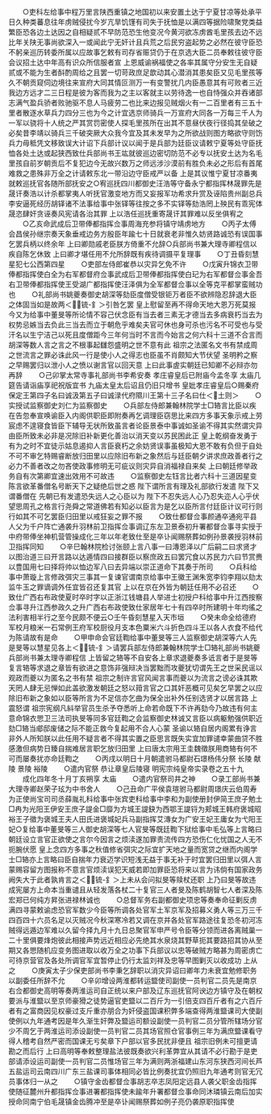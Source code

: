 <!-- { "loadSidebar": true } -->
　　○吏科左给事中程万里言陕西重镇之地国初以来安置土达于宁夏甘凉等处承平日久种类蕃息往年虏贼侵扰今岁亢旱饥馑有司失于抚恤是以满四等据险啸聚党类益繁臣恐各边土达因之自相疑贰不早防范恐生他变况今黄河欲冻虏酋毛里孩去边不远比年关陕无事尚欲深入一或闻此宁无奸计且兵荒之后民穷盗起势之必然在彼守臣恐不躬亲巡历转委所属以应故事乞敕有司存省赈贷仍于在京选大臣二员奉敕往彼守臣会议招土达中年高有识众所信服者宣  上恩威谕祸福使之各率其属守分安生无自疑贰或不能为生者酙酌周给之且罢一切苛政庶足歆动其心潜消其患矣臣又见毛里孩等久不朝贡窥伺边境往来宣府大同其情叵测万一有变警扰几内臣愚意其有可败者三近我边方远才二三日程是彼为客而我为之主以客就主以劳待逸一也自恃强众并吞诸部志满气盈兵骄者败驰驱不息人马疲劳二也比来边报见贼烟火有一二百里者有三五十里者散逐水草兵力四分三也为今之计宜选京师骑兵一万宣府大同各一万每三千人为一军以骁将十人统之严其赏罚密使人探毛里孩所在出其不意昼伏夜行径捣其垒破之必矣昔李靖以骑兵三千破突厥大众我今宜及其未发早为之所欲战则图方略欲守则饬兵力毋秪凭文移致误大计诏下兵部计议以闻于是兵部为廷臣议请敕宁夏等处守臣抚恤各处土达或起狭西致仕兵部尚书王竑就彼巡边密切防范不必专以抚安土达为名毛里孩自前岁朝贡后不复犯边今无故兴数万之师远涉沙漠前有胜负未必之形后有首尾难救之患殊非万全之计请敕东北一带沿边守臣戒严以备  上是其议惟宁夏甘凉番夷就敕巡抚官各随所部抚安之○宥巡抚四川都御史汪浩等守备永宁都指挥林晟罪先是晟讦奏浩以计杀都掌夷人听抚官激变地方而又妄报军功希求升赏及诬陷贵州副总兵李安逼死经历胡铎诸不法事给事中张铎等往按之多不实铎等劾浩罔上殃民有乖宪体晟恣肆奸贪诬奏风宪请各治其罪  上以浩任巡抚重寄晟讦其罪难以反坐俱宥之
　　○乙亥命武成后卫带俸都指挥佥事周海充参将镇守靖虏地方
　　○丙子太傅会昌侯孙继宗奏天象垂戒边务方殷臣年踰七十日就衰老非惟久妨贤路诚恐有误国事乞罢兵柄以终余年  上曰卿勋戚老臣朕方倚重不允辞○兵部尚书兼大理寺卿程信以疾自陈乞休致  上曰卿才堪任用不允所辞既有疾待调摄平复理事
　　○丁丑昏刻慧星犯七公西第四星
　　○吏部左侍郎崔恭以灾异乞免不许
　　○戊寅升锦衣卫带俸都指挥使白全为右军都督府佥事武成后卫带俸都指挥使白玘为右军都督佥事金吾右卫带俸都指挥使王受湖广都指挥使汪泽俱为全军都督佥事以全等克平都掌蛮贼功也
　　○礼部尚书姚夔奏御史胡深等劾臣度僧受银钜万者臣不欲辨隐忍辞退大臣之体固当如是故两＜锍-釒＞引咎乞罢  皇上慰留至再不得命天地大恩万死莫报今又为给事中董旻等所论情不容己伏念臣有当去者三素无才德当去多病衰朽当去为权势忌嫉当去负此三当去而立于朝危乎难矣夫官可休也身可杀也污名不可受也与受汗名以生宁洁己以死且度僧距今三年何当时不言而今始言之何六科十三道不合言而胡深等数人言之言之不根事起讎怨盛明之世不意有此  祖宗之法匿名文书有禁成周之世流言之罪必诛此风一行是使小人之得志也臣虽不肖颇知大节伏望  圣明矜之察之早赐罢归以泄小人之愤以谢言官以回天意  上曰此事虗实朝廷已知卿不必辩亦勿再辞
　　○己卯掌太常寺事礼部尚书李希安奏  孝庄睿皇后已附庙今孟冬享  太庙几筵告请诣庙享祀祝版宜书  九庙太皇太后诏且仍旧只增书  皇妣孝庄睿皇后○赐秦府保定王第四子名曰诚汲第五子曰诚渌代府隰川王第十三子名曰仕＜土则＞
　　○实授试监察御史刘仁为监察御史
　　○兵部左侍郎兼翰林院学士□辂言比臣以疾在告忽奉宣唤谕臣入内阁供职臣即附奏再乞调理臣窃思比来四方多事天象示戒上劳  宸虑不遑寝食皆臣下辅导无状所致虽言者论臣景泰中事诚如圣谕不得其实然谓灾异由臣所致未必非是况除旧补新更化善治以消天变以苏民困此正  皇上乾纲奋发勇于有为之时不宜徒示姑息遏抑人言臣衰朽之余妨贤误事虽极知大恩不敢有负但于自处不可不审乞特赐睿断放归田里以应除旧布新之象然后与廷臣朝夕讲求庶政善者行之必力不善者改之勿吝使政事修明无可疵议则灾异自消福禄自来矣  上曰朝廷修举政务自有次第卿宜速出效用不可故违
　　○监察御史左钰言比者六科十三道因星变陈言欲革番僧名号断天下之疑绝后世之惑  陛下谓所言有理及礼部欲行发遣  陛下又谓番僧在  先朝已有发遣恐失远人之心臣以为  陛下不忍失远人心乃忍失迩人心乎伏望思周孔之格言行尧舜之常道佛若有知必以臣言为是乞以臣所言付廷臣计议可行则行如其不可乞罢臣归田里以戒狂妄之罪不报
　　○致仕都督佥事颜通卒通宛平县人父为千户阵亡通袭升羽林前卫指挥佥事调辽东左卫景泰初升署都督佥事寻实授于中府带俸坐神机营管操成化三年以年老致仕至是卒讣闻赐祭葬如例孙景袭授羽林前卫指挥同知
　　○辛巳翰林院检讨张颐上言八事一曰漙恩泽以广后嗣二曰求贤才以图治道三曰开言路以达遁情四曰接群臣以察庶政五曰罢冗食以苏民力六曰节赏赉以豊国用七曰择将帅以恤边军八曰去异端以崇正道命下其奏于所司
　　○兵科给事中萧璇上言修政弭灾三事其一复谏官谓南京给事中王徽王渊朱宽李钧李翔以劾太监牛玉之罪谪调外任宜皆召还复其官  上以在京在外皆为朝廷任用不必召还
　　○致仕广西右布政使夏时卒时字以正浙江钱塘县人举进士初授户科给事中升江西按察佥事寻升江西参政久之升广西右布政使致仕家居年七十有四卒时所建明十年均徭之法利害相半行之至今民颇不便云○壬午昏刻慧星入天市垣
　　○癸未命全给德府军校月粮米一石常例王府军校厨役月支本色粟米六斗折色四斗王以各人衣食不给代为陈请故有是命
　　○甲申命会官廷鞫给事中董旻等三人监察御史胡深等六人先是旻等以慧星见各上＜锍-釒＞请罢兵部左侍郎兼翰林院学士□辂礼部尚书姚夔兵部尚书兼太理寺卿程信  上皆留之辂等不自安各上章求退夔奏多诋言者于是旻等复言辂等求退之章皆有欲进之意饰非强辩决当罢黜而攻夔犹切谓先王之世采民谣以观政而夔以为匿名之书有禁  祖宗之制许言官风闻言事而夔以为流言之谤必诛其欺天罔人肆无忌惮如此盖欲激发朝廷之怒以箝言官之口其奸恶概可见矣乞早罢之以应除旧布新之象如以臣等所言为不足信亦乞曲为保全出补外任别选贤才以居言路  上震怒谓  祖宗宪纲凡紏举官员生杀予夺悉听上命若命既下不许再劾今乃故违有何主意命锦衣愳卫三法司执旻等同多官廷鞫之会监察御史林诚又言臣以病躯勉强供职近劾□辂当郕邸废储之际不能正救今复起用不合人心蒙  圣谕以辂自居内阁累有诤言非外人所知朕以此任用不疑言者不得其实置之臣思言既失实宜加罪谴幸蒙曲贷不胜感激但病势日臻自揣难居言职乞放归田里  上曰唐太宗用王圭魏徵朕用商辂有何不可而屡奏扰亦命廷鞫之
　　○丙戌以明日十月朝遣驸马都尉石璟杨伟分祭  长陵  献陵  景陵  裕陵
　　○遣内官祭  恭让章皇后陵寝
明宪宗纯皇帝实录卷之五十九
　　成化四年冬十月丁亥朔享  太庙
　　○遣内官祭司井之神
　　○录工部尚书兼大理寺卿赵荣子玹为中书舍人
　　○己丑命广平侯袁瑄驸马都尉周璟庆云伯周寿为正使尚宝司司丞薛胤礼科给事中张宾吏科给事中李和为副使册封伊简王庶子勉土□冉为光阳王伊安王庶子諟金□靡为方城王諟鈌为西鄂王諟锊为郏城王韩府褒城昭裕王子徵为褒城王夫人田氏进褒城妃兵马副指挥艾漙女为广安王妃王庸女为弋阳王妃○复给事中董旻等三人御史胡深等七人官旻等既廷鞫下狱给事中毛弘等上言略曰朝廷设立言官正欲使之言尔今因言之烦渎遂加罪责流传四方恐伤仁化忧国之人无不扼腕伏愿  皇上念四方多事之秋值修省弭灾之际宜扩天地之量而宽贷之继而内阁学士□辂亦上言略曰臣自揣年力衰迈学识短浅无益于事无补于时宜罢归田里以弭人言蒙赐容留方图报称不意言官烦渎误犯天威若即加罪臣恐将来以言为讳倘有国家政务阙失大于此者孰肯言之＜锍-釒＞上未从会问拟旻等赎杖还职  上乃曰旻等故违成宪屡方上命本当重谴且从轻发落各杖二十复官三人者旻及陈鹤胡智七人者深及陈宏郑已何纯方昇张进禄林诚也
　　○总督军务右副都御史项忠等奏奉命征剿反虏满四寻蒙敕谕虑恐官军数少今臣等所调各处官军土军京军及招募义勇人等三万三千四百四十六员名足以灭贼况今秋深寒冷若又调在京并各处官军路途往复恐冬初河冻贼得远遁边军难以久留今择九月十九日总聚官军申严号令臣等分领而进各离贼巢一二十里俱要烽炮彼此相接声势远近相应必先绝其水泉烧其野草扼其要路招其协从至期又各愳随机应变务图进取以收万全之功事下兵部议以忠等破贼方略甚为周密虏亡可待京营官及各处所调官军宜暂停止仍行太监刘祥及忠等早图剿灭以收成功  上从之
　　○庚寅太子少保吏部尚书李秉乞辞职以消灾异诏曰卿年力未衰宜勉修职务以副委任所辞不允
　　○辛卯增设两淮都转运盬使司副使一员判官二员先是南京右佥都御史高明等奏两淮运司自正统以来户部及辽东巡抚官阿谀边方镇守及在朝权要派与淮盬以至京师豪猾之徒势逼官吏盬以二百斤为一引倍支四百斤者有之六百斤者有之富商因见权豪过支斤重亦朋合为奸侵盗国课积弊多端查得两淮盬课司大使副使例以九年通考因是年久渐生奸弊及盬运司额设副使一员判官二员分管所辖场分官少不周乞于两淮运司添设副使一员判官二员其场官照仓官事例三年为满庶盬课看守得人稽考自然严密而国课无亏矣章下户部以官多民扰非便且  祖宗旧例未可擅更请勘之而后行  上曰高明等奉敕整理盐法彼既奏欲兴利革弊宜从其请不必行勘于是吏部请添设运司副使一员判官二员惟场官三年为满则两浙福建山东河东狭西河间长芦五盐运司云南四川广东三盐课司事体相同必皆比例奏扰宜仍照旧九年通考则官无冗员事体归一从之
　　○镇守金齿都督佥事胡志卒志凤阳定远县人袭父职金齿指挥使随征麓州升都指挥佥事进署都指挥使未踰年升署都督佥事命同沐璘镇云南后加实授命同南宁伯毛晟镇金齿腾冲至是卒讣闻赐祭葬如例子亮仍袭原职指挥使
